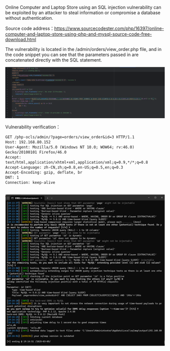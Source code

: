

Online Computer and Laptop Store using an SQL injection vulnerability can be exploited by an attacker to steal information or compromise a database without authentication.





Source code address：https://www.sourcecodester.com/php/16397/online-computer-and-laptop-store-using-php-and-mysql-source-code-free-download.html



The vulnerability is located in the /admin/orders/view_order.php file, and in the code snippet you can see that the parameters passed in are concatenated directly with the SQL statement.

![image-20250326230339885](images/image-20250326230339885.png)



Vulnerability verification：

```
GET /php-ocls/admin/?page=orders/view_order&id=3 HTTP/1.1
Host: 192.168.80.152
User-Agent: Mozilla/5.0 (Windows NT 10.0; WOW64; rv:46.0) Gecko/20100101 Firefox/46.0
Accept: text/html,application/xhtml+xml,application/xml;q=0.9,*/*;q=0.8
Accept-Language: zh-CN,zh;q=0.8,en-US;q=0.5,en;q=0.3
Accept-Encoding: gzip, deflate, br
DNT: 1
Connection: keep-alive


```

 ![image-20250326230250920](images/image-20250326230250920.png)



































